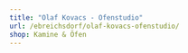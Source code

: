 ```yaml
---
title: "Olaf Kovacs - Ofenstudio"
url: /ebreichsdorf/olaf-kovacs-ofenstudio/
shop: Kamine & Öfen
---
```

